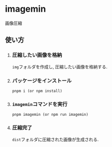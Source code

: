 # imagemin
画像圧縮

## 使い方
1. ### 圧縮したい画像を格納
    `img`フォルダを作成し, 圧縮したい画像を格納する.
1. ### パッケージをインストール
    ```
    pnpm i (or npm install)
    ```
1. ### `imagemin`コマンドを実行
    ```
    pnpm imagemin (or npm run imagemin)
    ```
1. ### 圧縮完了
    `dist`フォルダに圧縮された画像が生成される.